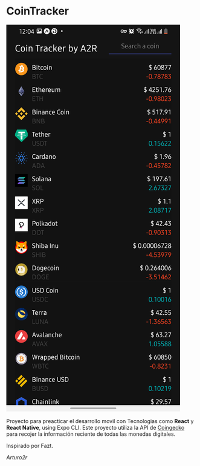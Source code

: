 # CoinTracker

![foto](./Screenshot.png)

Proyecto para preacticar el desarrollo movil con Tecnologias como **React** y **React Native**, using Expo CLI.
Este proyecto utiliza la API de [Coingecko](https://www.coingecko.com/en/api/documentation) para recojer la información reciente de todas las monedas digitales.

Inspirado por Fazt.

_Arturo2r_
